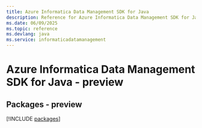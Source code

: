 ```yaml
---
title: Azure Informatica Data Management SDK for Java
description: Reference for Azure Informatica Data Management SDK for Java
ms.date: 06/09/2025
ms.topic: reference
ms.devlang: java
ms.service: informaticadatamanagement
---
```

# Azure Informatica Data Management SDK for Java - preview
## Packages - preview
[!INCLUDE [packages](informatica-data-management-index.md)]